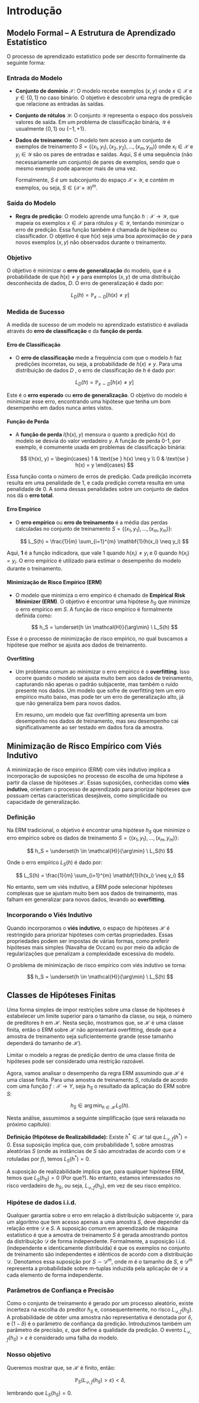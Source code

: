 # Introdução



## Modelo Formal – A Estrutura de Aprendizado Estatístico

O processo de aprendizado estatístico pode ser descrito formalmente da seguinte forma:

### Entrada do Modelo
- **Conjunto de domínio** $\mathcal{X}$: O modelo recebe exemplos $(x, y)$ onde $x \in \mathcal{X}$ e $y \in \{0, 1\}$ no caso binário. O objetivo é descobrir uma regra de predição que relacione as entradas às saídas.

- **Conjunto de rótulos** $\mathcal{Y}$: O conjunto $\mathcal{Y}$ representa o espaço dos possíveis valores de saída. Em um problema de classificação binária, $\mathcal{Y}$ é usualmente $\{0, 1\}$ ou $\{-1, +1\}$.

- **Dados de treinamento**: O modelo tem acesso a um conjunto de exemplos de treinamento $S = \{(x_1, y_1), (x_2, y_2), \dots, (x_m, y_m)\}$ onde $x_i \in \mathcal{X}$ e $y_i \in \mathcal{Y}$ são os pares de entradas e saídas. Aqui, $S$ é uma sequência (não necessariamente um conjunto) de pares de exemplos, sendo que o mesmo exemplo pode aparecer mais de uma vez. 

  Formalmente, $S$ é um subconjunto do espaço $\mathcal{X} \times \mathcal{Y}$, e contém $m$ exemplos, ou seja, $S \in (\mathcal{X} \times \mathcal{Y})^m$.

### Saída do Modelo
- **Regra de predição**: O modelo aprende uma função $h : \mathcal{X} \to \mathcal{Y}$, que mapeia os exemplos $x \in \mathcal{X}$ para rótulos $y \in \mathcal{Y}$, tentando minimizar o erro de predição. Essa função também é chamada de hipótese ou classificador. O objetivo é que $h(x)$ seja uma boa aproximação de $y$ para novos exemplos $(x, y)$ não observados durante o treinamento.

### Objetivo
O objetivo é minimizar o **erro de generalização** do modelo, que é a probabilidade de que $h(x) \neq y$ para exemplos $(x, y)$ de uma distribuição desconhecida de dados, $D$. O erro de generalização é dado por:

$$
L_{D}(h) = \mathbb{P}_{x \sim D} \left[ h(x) \neq y \right]
$$

### Medida de Sucesso

A medida de sucesso de um modelo no aprendizado estatístico é avaliada através do **erro de classificação** e da **função de perda**. 

#### Erro de Classificação
- O **erro de classificação** mede a frequência com que o modelo $h$ faz predições incorretas, ou seja, a probabilidade de $h(x) \neq y$. Para uma distribuição de dados $D$ , o erro de classificação de $h$ é dado por:

  $$
  L_{D}(h) = \mathbb{P}_{x \sim D}[h(x) \neq y]
  $$

Este é o **erro esperado** ou **erro de generalização**. O objetivo do modelo é minimizar esse erro, encontrando uma hipótese que tenha um bom desempenho em dados nunca antes vistos.

#### Função de Perda
- A **função de perda** $l(h(x), y)$ mensura o quanto a predição $h(x)$ do modelo se desvia do valor verdadeiro $y$. A função de perda 0-1, por exemplo, é comumente usada em problemas de classificação binária:

  $$
  l(h(x), y) =
  \begin{cases}
  1 & \text{se } h(x) \neq y \\
  0 & \text{se } h(x) = y
  \end{cases}
  $$

Essa função conta o número de erros de predição. Cada predição incorreta resulta em uma penalidade de 1, e cada predição correta resulta em uma penalidade de 0. A soma dessas penalidades sobre um conjunto de dados nos dá o **erro total**.

#### Erro Empírico
- O **erro empírico** ou **erro de treinamento** é a média das perdas calculadas no conjunto de treinamento $S = \{(x_1, y_1), \dots, (x_m, y_m)\}$:

  $$
  L_S(h) = \frac{1}{m} \sum_{i=1}^{m} \mathbf{1}(h(x_i) \neq y_i)
  $$

Aqui, $\mathbf{1}$ é a função indicadora, que vale 1 quando $h(x_i) \neq y_i$ e 0 quando $h(x_i) = y_i$. O erro empírico é utilizado para estimar o desempenho do modelo durante o treinamento.

#### Minimização de Risco Empírico (ERM)
- O modelo que minimiza o erro empírico é chamado de **Empirical Risk Minimizer (ERM)**. O objetivo é encontrar uma hipótese $h_S$ que minimize o erro empírico em $S$. A função de risco empírico é formalmente definida como:

  $$
  h_S = \underset{h \in \mathcal{H}}{\arg\min} \ L_S(h)
  $$

Esse é o processo de minimização de risco empírico, no qual buscamos a hipótese que melhor se ajusta aos dados de treinamento.

#### Overfitting
- Um problema comum ao minimizar o erro empírico é o **overfitting**. Isso ocorre quando o modelo se ajusta muito bem aos dados de treinamento, capturando não apenas o padrão subjacente, mas também o ruído presente nos dados. Um modelo que sofre de overfitting tem um erro empírico muito baixo, mas pode ter um erro de generalização alto, já que não generaliza bem para novos dados.

  Em resumo, um modelo que faz overfitting apresenta um bom desempenho nos dados de treinamento, mas seu desempenho cai significativamente ao ser testado em dados fora da amostra.

## Minimização de Risco Empírico com Viés Indutivo

A minimização de risco empírico (ERM) com viés indutivo implica a incorporação de suposições no processo de escolha de uma hipótese a partir da classe de hipóteses $\mathcal{H}$. Essas suposições, conhecidas como **viés indutivo**, orientam o processo de aprendizado para priorizar hipóteses que possuam certas características desejáveis, como simplicidade ou capacidade de generalização.

### Definição
Na ERM tradicional, o objetivo é encontrar uma hipótese $h_S$ que minimize o erro empírico sobre os dados de treinamento $S = \{(x_1, y_1), \dots, (x_m, y_m)\}$:

$$
h_S = \underset{h \in \mathcal{H}}{\arg\min} \ L_S(h)
$$

Onde o erro empírico $L_S(h)$ é dado por:

$$
L_S(h) = \frac{1}{m} \sum_{i=1}^{m} \mathbf{1}(h(x_i) \neq y_i)
$$

No entanto, sem um viés indutivo, a ERM pode selecionar hipóteses complexas que se ajustam muito bem aos dados de treinamento, mas falham em generalizar para novos dados, levando ao **overfitting**.

### Incorporando o Viés Indutivo
Quando incorporamos o **viés indutivo**, o espaço de hipóteses $\mathcal{H}$ é restringido para priorizar hipóteses com certas propriedades. Essas propriedades podem ser impostas de várias formas, como preferir hipóteses mais simples (Navalha de Occam) ou por meio da adição de regularizações que penalizam a complexidade excessiva do modelo.

O problema de minimização de risco empírico com viés indutivo se torna:

$$
h_S = \underset{h \in \mathcal{H}}{\arg\min} \ L_S(h)
$$

## Classes de Hipóteses Finitas

Uma forma simples de impor restrições sobre uma classe de hipóteses é estabelecer um limite superior para o tamanho da classe, ou seja, o número de preditores $h$ em $\mathcal{H}$. Nesta seção, mostramos que, se $\mathcal{H}$ é uma classe finita, então o ERM sobre $\mathcal{H}$ não apresentará overfitting, desde que a amostra de treinamento seja suficientemente grande (esse tamanho dependerá do tamanho de $\mathcal{H}$).

Limitar o modelo a regras de predição dentro de uma classe finita de hipóteses pode ser considerado uma restrição razoável. 

Agora, vamos analisar o desempenho da regra ERM assumindo que $\mathcal{H}$ é uma classe finita. Para uma amostra de treinamento $S$, rotulada de acordo com uma função $f : \mathcal{X} \to Y$, seja $h_S$ o resultado da aplicação do ERM sobre $S$:

$$
h_S \in \arg \min_{h \in \mathcal{H}} L_S(h).
$$

Nesta análise, assumimos a seguinte simplificação (que será relaxada no próximo capítulo):

**Definição (Hipótese de Realizabilidade):** Existe $h^* \in \mathcal{H}$ tal que $L_{\mathcal{D},f}(h^*) = 0$. Essa suposição implica que, com probabilidade 1, sobre amostras aleatórias $S$ (onde as instâncias de $S$ são amostradas de acordo com $\mathcal{D}$ e rotuladas por $f$), temos $L_S(h^*) = 0$.

A suposição de realizabilidade implica que, para qualquer hipótese ERM, temos que $L_S(h_S) = 0$ (Por que?).   No entanto, estamos interessados no risco verdadeiro de $h_S$, ou seja, $L_{\mathcal{D},f}(h_S)$, em vez de seu risco empírico.

### Hipótese de dados i.i.d.

Qualquer garantia sobre o erro em relação à distribuição subjacente $\mathcal{D}$, para um algoritmo que tem acesso apenas a uma amostra $S$, deve depender da relação entre $\mathcal{D}$ e $S$. A suposição comum em aprendizado de máquina estatístico é que a amostra de treinamento $S$ é gerada amostrando pontos da distribuição $\mathcal{D}$ de forma independente. Formalmente, a suposição i.i.d. (independente e identicamente distribuída) é que os exemplos no conjunto de treinamento são independentes e idênticos de acordo com a distribuição $\mathcal{D}$. Denotamos essa suposição por $S \sim \mathcal{D}^m$, onde $m$ é o tamanho de $S$, e $\mathcal{D}^m$ representa a probabilidade sobre $m$-tuplas induzida pela aplicação de $\mathcal{D}$ a cada elemento de forma independente.

### Parâmetros de Confiança e Precisão

Como o conjunto de treinamento é gerado por um processo aleatório, existe incerteza na escolha do preditor $h_S$ e, consequentemente, no risco $L_{\mathcal{D},f}(h_S)$. A probabilidade de obter uma amostra não representativa é denotada por $\delta$, e $(1 - \delta)$ é o parâmetro de confiança da predição. Introduzimos também um parâmetro de precisão, $\varepsilon$, que define a qualidade da predição. O evento $L_{\mathcal{D},f}(h_S) > \varepsilon$ é considerado uma falha do modelo.

### Nosso objetivo

Queremos mostrar que, se $\mathcal{H}$ é finito, então:

$$
\mathbb{P}_S(L_{\mathcal{D},f}(h_S) > \varepsilon) <\delta ,
$$

lembrando  que $L_S(h_S) = 0$.
